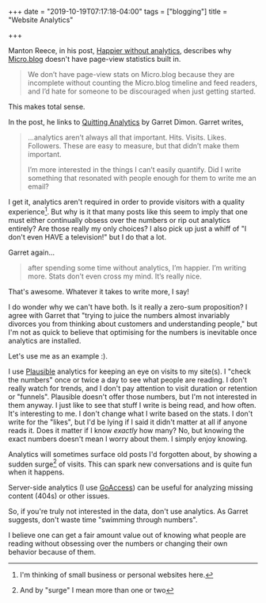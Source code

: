 +++
date = "2019-10-19T07:17:18-04:00"
tags = ["blogging"]
title = "Website Analytics"

+++

Manton Reece, in his post, [Happier without analytics](https://www.manton.org/2019/10/18/happier-without-analytics.html), describes why [Micro.blog](https://micro.blog) doesn't have page-view statistics built in.

> We don’t have page-view stats on Micro.blog because they are incomplete without counting the Micro.blog timeline and feed readers, and I’d hate for someone to be discouraged when just getting started.

This makes total sense.

In the post, he links to [Quitting Analytics](https://garrettdimon.com/2019/quitting-analytics/) by Garret Dimon. Garret writes,

> ...analytics aren’t always all that important. Hits. Visits. Likes. Followers. These are easy to measure, but that didn’t make them important.
> 
> I’m more interested in the things I can’t easily quantify. Did I write something that resonated with people enough for them to write me an email?

I get it, analytics aren't required in order to provide visitors with a quality experience[^small]. But why is it that many posts like this seem to imply that one must either continually obsess over the numbers or rip out analytics entirely? Are those really my only choices? I also pick up just a whiff of "I don't even HAVE a television!" but I do that a lot.

Garret again...

> after spending some time without analytics, I’m happier. I’m writing more. Stats don’t even cross my mind. It’s really nice.

That's awesome. Whatever it takes to write more, I say! 

I do wonder why we can't have both. Is it really a zero-sum proposition? I agree with Garret that "trying to juice the numbers almost invariably divorces you from thinking about customers and understanding people," but I'm not as quick to believe that optimising for the numbers is inevitable once analytics are installed.

Let's use me as an example :).

I use [Plausible](https://plausible.io/) analytics for keeping an eye on visits to my site(s). I "check the numbers" once or twice a day to see what people are reading. I don't really watch for trends, and I don't pay attention to visit duration or retention or "funnels". Plausible doesn't offer those numbers, but I'm not interested in them anyway. I just like to see that stuff I write is being read, and how often. It's interesting to me. I don't change what I write based on the stats. I don't write for the "likes", but I'd be lying if I said it didn't matter at all if anyone reads it. Does it matter if I know _exactly_ how many? No, but knowing the exact numbers doesn't mean I worry about them. I simply enjoy knowing.

Analytics will sometimes surface old posts I'd forgotten about, by showing a sudden surge[^surge] of visits. This can spark new conversations and is quite fun when it happens.

Server-side analytics (I use [GoAccess](https://goaccess.io/)) can be useful for analyzing missing content (404s) or other issues.

So, if you're truly not interested in the data, don't use analytics. As Garret suggests, don't waste time "swimming through numbers".

I believe one can get a fair amount value out of knowing what people are reading without obsessing over the numbers or changing their own behavior because of them.


[^small]: I'm thinking of small business or personal websites here.
[^surge]: And by "surge" I mean more than one or two
